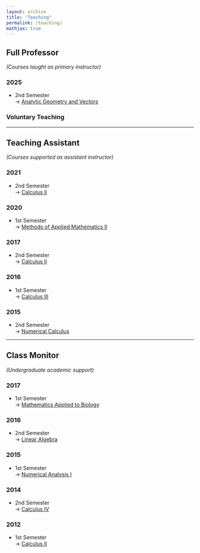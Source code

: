 ```yaml
---
layout: archive
title: "Teaching"
permalink: /teaching/
mathjax: true
---
```


## Full Professor  
*(Courses taught as primary instructor)*

### 2025  
- 2nd Semester  
  → [Analytic Geometry and Vectors](/teaching/2s2025_MA141D)

### Voluntary Teaching

---

## Teaching Assistant  
*(Courses supported as assistant instructor)*

### 2021  
- 2nd Semester  
  → [Calculus II](/teaching/#)

### 2020  
- 1st Semester  
  → [Methods of Applied Mathematics II](/teaching/#)

### 2017  
- 2nd Semester  
  → [Calculus II](/teaching/#)

### 2016  
- 1st Semester  
  → [Calculus III](/teaching/#)

### 2015  
- 2nd Semester  
  → [Numerical Calculus](/teaching/#)

---

## Class Monitor  
*(Undergraduate academic support)*

### 2017  
- 1st Semester  
  → [Mathematics Applied to Biology](/teaching/#)

### 2016  
- 2nd Semester  
  → [Linear Algebra](/teaching/#)

### 2015  
- 1st Semester  
  → [Numerical Analysis I](/teaching/#)

### 2014  
- 2nd Semester  
  → [Calculus IV](/teaching/#)

### 2012  
- 1st Semester  
  → [Calculus II](/teaching/#)


